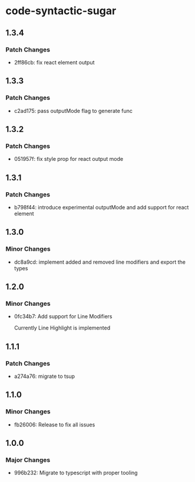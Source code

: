 # code-syntactic-sugar

## 1.3.4

### Patch Changes

- 2ff86cb: fix react element output

## 1.3.3

### Patch Changes

- c2ad175: pass outputMode flag to generate func

## 1.3.2

### Patch Changes

- 051957f: fix style prop for react output mode

## 1.3.1

### Patch Changes

- b798f44: introduce experimental outputMode and add support for react element

## 1.3.0

### Minor Changes

- dc8a9cd: implement added and removed line modifiers and export the types

## 1.2.0

### Minor Changes

- 0fc34b7: Add support for Line Modifiers

  Currently Line Highlight is implemented

## 1.1.1

### Patch Changes

- a274a76: migrate to tsup

## 1.1.0

### Minor Changes

- fb26006: Release to fix all issues

## 1.0.0

### Major Changes

- 996b232: Migrate to typescript with proper tooling
